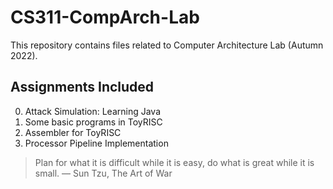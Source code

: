 # CS311-CompArch-Lab

This repository contains files related to Computer Architecture Lab (Autumn 2022).

## Assignments Included
0. Attack Simulation: Learning Java
1. Some basic programs in ToyRISC
2. Assembler for ToyRISC
3. Processor Pipeline Implementation


> Plan for what it is difficult while it is easy, do what is great while it is small. &mdash; Sun Tzu, The Art of War
